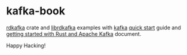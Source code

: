 # kafka-book

[rdkafka] crate and [librdkafka] examples with [kafka] [quick start] guide and [getting started with Rust and Apache Kafka] document.

[kafka]: https://kafka.apache.org
[rdkafka]: https://lib.rs/crates/rdkafka
[librdkafka]: https://github.com/edenhill/librdkafka
[quick start]: https://kafka.apache.org/quickstart
[getting started with rust and apache kafka]: https://www.confluent.io/blog/getting-started-with-rust-and-kafka/

Happy Hacking!
